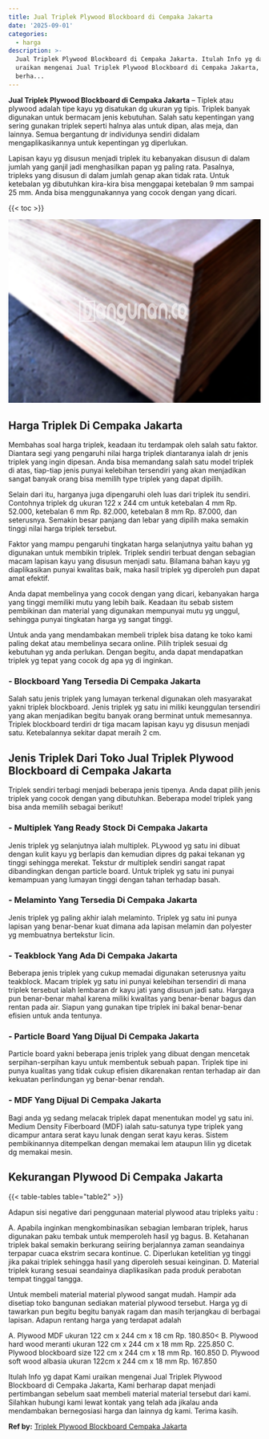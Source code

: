 ```yaml
---
title: Jual Triplek Plywood Blockboard di Cempaka Jakarta
date: '2025-09-01'
categories:
  - harga
description: >-
  Jual Triplek Plywood Blockboard di Cempaka Jakarta. Itulah Info yg dapat Kami
  uraikan mengenai Jual Triplek Plywood Blockboard di Cempaka Jakarta, Kami
  berha...
---
```


**Jual Triplek Plywood Blockboard di Cempaka Jakarta** – Tiplek atau plywood adalah tipe kayu yg disatukan dg ukuran yg tipis. Triplek banyak digunakan untuk bermacam jenis kebutuhan. Salah satu kepentingan yang sering gunakan triplek seperti halnya alas untuk dipan, alas meja, dan lainnya. Semua bergantung dr individunya sendiri didalam mengaplikasikannya untuk kepentingan yg diperlukan.

Lapisan kayu yg disusun menjadi triplek itu kebanyakan disusun di dalam jumlah yang ganjil jadi menghasilkan papan yg paling rata. Pasalnya, tripleks yang disusun di dalam jumlah genap akan tidak rata. Untuk ketebalan yg dibutuhkan kira-kira bisa menggapai ketebalan 9 mm sampai 25 mm. Anda bisa menggunakannya yang cocok dengan yang dicari.

{{< toc >}}

![Jual Triplek Plywood Blockboard di Cempaka Jakarta](/images/jual-triplek-murah-44.png)

## Harga Triplek Di Cempaka Jakarta

Membahas soal harga triplek, keadaan itu terdampak oleh salah satu faktor. Diantara segi yang pengaruhi nilai harga triplek diantaranya ialah dr jenis triplek yang ingin dipesan. Anda bisa memandang salah satu model triplek di atas, tiap-tiap jenis punyai kelebihan tersendiri yang akan menjadikan sangat banyak orang bisa memilih type triplek yang dapat dipilih.

Selain dari itu, harganya juga dipengaruhi oleh luas dari triplek itu sendiri. Contohnya triplek dg ukuran 122 x 244 cm untuk ketebalan 4 mm Rp. 52.000, ketebalan 6 mm Rp. 82.000, ketebalan 8 mm Rp. 87.000, dan seterusnya. Semakin besar panjang dan lebar yang dipilih maka semakin tinggi nilai harga triplek tersebut.

Faktor yang mampu pengaruhi tingkatan harga selanjutnya yaitu bahan yg digunakan untuk membikin triplek. Triplek sendiri terbuat dengan sebagian macam lapisan kayu yang disusun menjadi satu. Bilamana bahan kayu yg diaplikasikan punyai kwalitas baik, maka hasil triplek yg diperoleh pun dapat amat efektif.

Anda dapat membelinya yang cocok dengan yang dicari, kebanyakan harga yang tinggi memiliki mutu yang lebih baik. Keadaan itu sebab sistem pembikinan dan material yang digunakan mempunyai mutu yg unggul, sehingga punyai tingkatan harga yg sangat tinggi.

Untuk anda yang mendambakan membeli triplek bisa datang ke toko kami paling dekat atau membelinya secara online. Pilih triplek sesuai dg kebutuhan yg anda perlukan. Dengan begitu, anda dapat mendapatkan triplek yg tepat yang cocok dg apa yg di inginkan.

### \- Blockboard Yang Tersedia Di Cempaka Jakarta

Salah satu jenis triplek yang lumayan terkenal digunakan oleh masyarakat yakni triplek blockboard. Jenis triplek yg satu ini miliki keunggulan tersendiri yang akan menjadikan begitu banyak orang berminat untuk memesannya. Triplek blockboard terdiri dr tiga macam lapisan kayu yg disusun menjadi satu. Ketebalannya sekitar dapat meraih 2 cm.

## Jenis Triplek Dari Toko Jual Triplek Plywood Blockboard di Cempaka Jakarta

Triplek sendiri terbagi menjadi beberapa jenis tipenya. Anda dapat pilih jenis triplek yang cocok dengan yang dibutuhkan. Beberapa model triplek yang bisa anda memilih sebagai berikut!

### \- Multiplek Yang Ready Stock Di Cempaka Jakarta

Jenis triplek yg selanjutnya ialah multiplek. PLywood yg satu ini dibuat dengan kulit kayu yg berlapis dan kemudian dipres dg pakai tekanan yg tinggi sehingga merekat. Tekstur dr multiplek sendiri sangat rapat dibandingkan dengan particle board. Untuk triplek yg satu ini punyai kemampuan yang lumayan tinggi dengan tahan terhadap basah.

### \- Melaminto Yang Tersedia Di Cempaka Jakarta

Jenis triplek yg paling akhir ialah melaminto. Triplek yg satu ini punya lapisan yang benar-benar kuat dimana ada lapisan melamin dan polyester yg membuatnya bertekstur licin.

### \- Teakblock Yang Ada Di Cempaka Jakarta

Beberapa jenis triplek yang cukup memadai digunakan seterusnya yaitu teakblock. Macam triplek yg satu ini punyai kelebihan tersendiri di mana triplek tersebut ialah lembaran dr kayu jati yang disusun jadi satu. Hargaya pun benar-benar mahal karena miliki kwalitas yang benar-benar bagus dan rentan pada air. Siapun yang gunakan tipe triplek ini bakal benar-benar efisien untuk anda tentunya.

### \- Particle Board Yang Dijual Di Cempaka Jakarta

Particle board yakni beberapa jenis triplek yang dibuat dengan mencetak serpihan-serpihan kayu untuk membentuk sebuah papan. Triplek tipe ini punya kualitas yang tidak cukup efisien dikarenakan rentan terhadap air dan kekuatan perlindungan yg benar-benar rendah.

### \- MDF Yang Dijual Di Cempaka Jakarta

Bagi anda yg sedang melacak triplek dapat menentukan model yg satu ini. Medium Density Fiberboard (MDF) ialah satu-satunya type triplek yang dicampur antara serat kayu lunak dengan serat kayu keras. Sistem pembikinannya ditempelkan dengan memakai lem ataupun lilin yg dicetak dg memakai mesin.

## Kekurangan Plywood Di Cempaka Jakarta

{{< table-tables table="table2" >}}

Adapun sisi negative dari penggunaan material plywood atau tripleks yaitu :

A. Apabila inginkan mengkombinasikan sebagian lembaran triplek, harus digunakan paku tembak untuk memperoleh hasil yg bagus. B. Ketahanan triplek bakal semakin berkurang seiiring berjalannya zaman seandainya terpapar cuaca ekstrim secara kontinue. C. Diperlukan ketelitian yg tinggi jika pakai triplek sehingga hasil yang diperoleh sesuai keinginan. D. Material triplek kurang sesuai seandainya diaplikasikan pada produk perabotan tempat tinggal tangga.

Untuk membeli material material plywood sangat mudah. Hampir ada disetiap toko bangunan sediakan material plywood tersebut. Harga yg di tawarkan pun begitu begitu banyak ragam dan masih terjangkau di berbagai lapisan. Adapun rentang harga yang terdapat adalah

A. Plywood MDF ukuran 122 cm x 244 cm x 18 cm Rp. 180.850< B. Plywood hard wood meranti ukuran 122 cm x 244 cm x 18 mm Rp. 225.850 C. Plywood blockboard size 122 cm x 244 cm x 18 mm Rp. 160.850 D. Plywood soft wood albasia ukuran 122cm x 244 cm x 18 mm Rp. 167.850

Itulah Info yg dapat Kami uraikan mengenai Jual Triplek Plywood Blockboard di Cempaka Jakarta, Kami berharap dapat menjadi pertimbangan sebelum saat membeli material material tersebut dari kami. Silahkan hubungi kami lewat kontak yang telah ada jikalau anda mendambakan bernegosiasi harga dan lainnya dg kami. Terima kasih.

**Ref by:** [Triplek Plywood Blockboard Cempaka Jakarta](https://id.wikipedia.org/wiki/Triplek)

